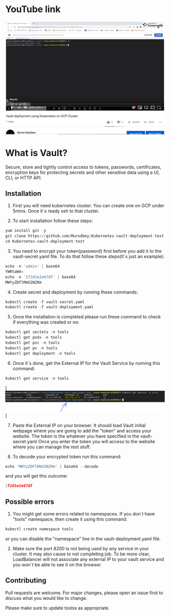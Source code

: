 # YouTube link 

[![Here is the link to the YouTube video which shows how to create Vault under 5mins.](https://github.com/Murodbey/Kubernetes-vault-deployment-test/blob/master/pictures/Youtubelink.PNG)](https://www.youtube.com/watch?v=wt9WSn5WjTM&feature=youtu.be)

# What is Vault?

Secure, store and tightly control access to tokens, passwords, certificates, encryption keys for protecting secrets and other sensitive data using a UI, CLI, or HTTP API.

## Installation

1. First you will need kubernetes cluster. You can create one on GCP under 5mins. Once it`s ready ssh to that cluster.

2. To start installation follow these steps:

```python
yum install git -y
git clone https://github.com/Murodbey/Kubernetes-vault-deployment-test.git
cd Kubernetes-vault-deployment-test
```

3. You need to encrypt your token(password) first before you add it to the vault-secret.yaml file.
To do that follow these steps(It`s just an example):

```python
echo -n 'admin' | base64
YWRtaW4=
echo -n '1f2d1e2e67df' | base64
MWYyZDFlMmU2N2Rm
```

4. Create secret and deployment by running these commands:

```python
kubectl create -f vault-secret.yaml
kubectl create -f vault-deployment.yaml
```
5. Once the installation is completed please run these command to check if everything was created or no:

```python
kubectl get sectets -n tools
kubectl get pods -n tools
kubectl get pvc -n tools
kubectl get pv -n tools
kubectl get deployment -n tools
```
6. Once it`s done, get the External IP for the Vault Service by running this command:

```python
kubectl get service -n tools
```
[![Getting external IP](https://github.com/Murodbey/Kubernetes-vault-deployment-test/blob/master/pictures/External%20IP.PNG)]

7. Paste the External IP on your browser. It should load Vault initial webpage where you are going to add the "token" and access your website. The token is the whatever you have specified in the vault-secret.yaml 
Once you enter the token you will access to the website where you can manage the rest stuff.

8. To decode your encrypted token run this command:

```python
echo 'MWYyZDFlMmU2N2Rm' | base64 --decode
```

and you will get this outcome:

```python
1f2d1e2e67df
```

## Possible errors

1. You might get some errors related to namespaces. If you don`t have "tools" namespace, then create it using this command:

```python
kubectl create namespace tools
```

or you can disable the "namespace" line in the vault-deployment.yaml file.

2. Make sure the port 8200 is not being used by any service in your cluster. It may also cause to not completing job. To be more clear, LoadBalancer will not associate any external IP to your vault service and you won`t be able to see it on the browser.


## Contributing
Pull requests are welcome. For major changes, please open an issue first to discuss what you would like to change.

Please make sure to update toolss as appropriate.
